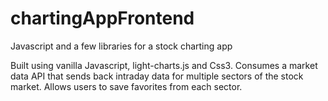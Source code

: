 # chartingAppFrontend

Javascript and a few libraries for a stock charting app

Built using vanilla Javascript, light-charts.js and Css3. Consumes a market data API that sends back intraday data for multiple sectors of the stock market. Allows users to save favorites from each sector.
